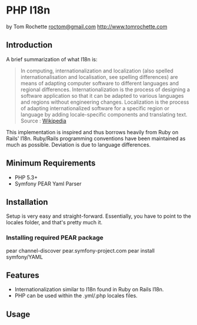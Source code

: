 # PHP I18n #

by Tom Rochette
<roctom@gmail.com>
<http://www.tomrochette.com>

## Introduction ##
A brief summarization of what I18n is:

> In computing, internationalization and localization (also spelled internationalisation and localisation, see spelling differences)
> are means of adapting computer software to different languages and regional differences. Internationalization is the process of
> designing a software application so that it can be adapted to various languages and regions without engineering changes.
> Localization is the process of adapting internationalized software for a specific region or language by adding locale-specific
> components and translating text.
> Source : [Wikipedia](http://en.wikipedia.org/wiki/Internationalization_and_localization)

This implementation is inspired and thus borrows heavily from Ruby on Rails' I18n.
Ruby/Rails programming conventions have been maintained as much as possible. Deviation is due to language differences.

## Minimum Requirements ##

* PHP 5.3+
* Symfony PEAR Yaml Parser

## Installation ##

Setup is very easy and straight-forward. Essentially, you have to point to the locales folder, and that's pretty much it.

### Installing required PEAR package ###
pear channel-discover pear.symfony-project.com
pear install symfony/YAML

## Features ##

- Internationalization similar to I18n found in Ruby on Rails I18n.
- PHP can be used within the .yml/.php locales files.

## Usage ##
